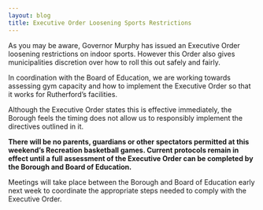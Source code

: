 ```yaml
---
layout: blog
title: Executive Order Loosening Sports Restrictions
---
```


As you may be aware, Governor Murphy has issued an Executive Order loosening restrictions on indoor sports. However this Order also gives municipalities discretion over how to roll this out safely and fairly.

In coordination with the Board of Education, we are working towards assessing gym capacity and how to implement the Executive Order so that it works for Rutherford’s facilities.

Although the Executive Order states this is effective immediately, the Borough feels the timing does not allow us to responsibly implement the directives outlined in it.

**There will be no parents, guardians or other spectators permitted at this weekend’s Recreation basketball games. Current protocols remain in effect until a full assessment of the Executive Order can be completed by the Borough and Board of Education.**

Meetings will take place between the Borough and Board of Education early next week to coordinate the appropriate steps needed to comply with the Executive Order. 
